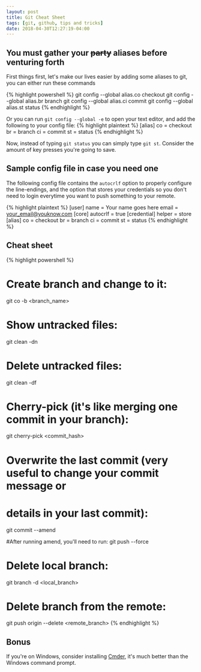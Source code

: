 ```yaml
---
layout: post
title: Git Cheat Sheet
tags: [git, github, tips and tricks]
date: 2018-04-30T12:27:19-04:00
---
```


## You must gather your ~~party~~ aliases before venturing forth
First things first, let's make our lives easier by adding some aliases to git, you can either run these commands


{% highlight powershell %}
git config --global alias.co checkout
git config --global alias.br branch
git config --global alias.ci commit
git config --global alias.st status
{% endhighlight %}

Or you can run `git config --global -e` to open your text editor, and add the following to your config file:
{% highlight plaintext %}
[alias]
  co = checkout
  br = branch
  ci = commit 
  st = status
{% endhighlight %}

Now, instead of typing `git status` you can simply type `git st`. Consider the amount of key presses you're going to save.

## Sample config file in case you need one
The following config file contains the `autocrlf` option to properly configure the line-endings, and the option that stores your credentials so you don't need to login everytime you want to push something to your remote.

{% highlight plaintext %}
[user]
  name = Your name goes here
  email = your_email@youknow.com
[core]
  autocrlf = true
[credential]
  helper = store
[alias]
  co = checkout
  br = branch
  ci = commit 
  st = status
{% endhighlight %}

## Cheat sheet

{% highlight powershell %}
# Create branch and change to it: 
git co -b <branch_name>

# Show untracked files: 
git clean -dn

# Delete untracked files: 
git clean -df

# Cherry-pick (it's like merging one commit in your branch): 
git cherry-pick <commit_hash>

# Overwrite the last commit (very useful to change your commit message or
# details in your last commit): 
git commit --amend

#After running amend, you'll need to run:
git push --force

# Delete local branch: 
git branch -d <local_branch>

# Delete branch from the remote:
git push origin --delete <remote_branch>
{% endhighlight %}

## Bonus

If you're on Windows, consider installing <a href="http://cmder.net" target="_blank">Cmder</a>, it's much better than the Windows command prompt.  

<script type='text/javascript' src='https://ko-fi.com/widgets/widget_2.js'></script><script type='text/javascript'>kofiwidget2.init('Buy me a coffee', '#151a19', 'M4M4NEUK');kofiwidget2.draw();</script> 
